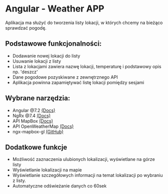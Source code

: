 # Angular - Weather APP
Aplikacja ma służyć do tworzenia listy lokacji, w których chcemy na bieżąco sprawdzać pogodę.

## Podstawowe funkcjonalności:
* Dodawanie nowej lokacji do listy
* Usuwanie lokacji z listy
* Lista z lokacjami zawiera nazwę lokacji, temperaturę i podstawowy opis np. 'deszcz'
* Dane pogodowe pozyskiwane z zewnętrznego API
* Aplikacja powinna zapamiętywać listę lokacji pomiędzy sesjami

## Wybrane narzędzia:
* Angular @7.2 [(Docs)](https://angular.io)
* NgRx @7.4 [(Docs)](https://ngrx.io)
* API MapBox [(Docs)](https://docs.mapbox.com/api/search/#endpoints)
* API OpenWeatherMap [(Docs)](https://openweathermap.org/current)
* ngx-mapbox-gl [(GitHub)](https://github.com/Wykks/ngx-mapbox-gl)

## Dodatkowe funkcje
* Możliwość zaznaczenia ulubionych lokalizacji, wyświetlane na górze listy
* Wyświetlanie lokalizacji na mapie
* Wyświetlanie szczegółowych informacji na temat lokalizacji po wybraniu z listy.
* Automatyczne odświeżanie danych co 60sek
